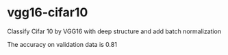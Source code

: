 # vgg16-cifar10


Classify Cifar 10 by VGG16 with deep structure and add batch normalization


The accuracy on validation data is 0.81